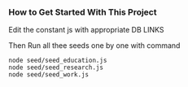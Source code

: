 ### How to Get Started With This Project

Edit the constant js with appropriate DB LINKS

Then Run all thee seeds one by one with command

```
node seed/seed_education.js
node seed/seed_research.js
node seed/seed_work.js
```
